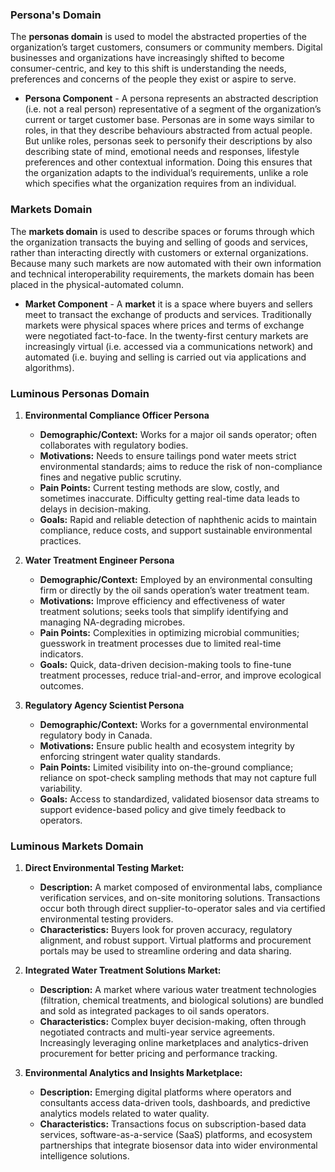 ### Persona's Domain 
The **personas domain** is used to model the abstracted properties of the organization’s target customers, consumers or community members. Digital businesses and organizations have increasingly shifted to become consumer-centric, and key to this shift is understanding the needs, preferences and concerns of the people they exist or aspire to serve.

- **Persona Component** - A persona represents an abstracted description (i.e. not a real person) representative of a segment of the organization’s current or target customer base. Personas are in some ways similar to roles, in that they describe behaviours abstracted from actual people. But unlike roles, personas seek to personify their descriptions by also describing state of mind, emotional needs and responses, lifestyle preferences and other contextual information. Doing this ensures that the organization adapts to the individual’s requirements, unlike a role which specifies what the organization requires from an individual.

### Markets Domain
The **markets domain** is used to describe spaces or forums through which the organization transacts the buying and selling of goods and services, rather than interacting directly with customers or external organizations. Because many such markets are now automated with their own information and technical interoperability requirements, the markets domain has been placed in the physical-automated column.

- **Market Component** - A **market** it is a space where buyers and sellers meet to transact the exchange of products and services. Traditionally markets were physical spaces where prices and terms of exchange were negotiated fact-to-face. In the twenty-first century markets are increasingly virtual (i.e. accessed via a communications network) and automated (i.e. buying and selling is carried out via applications and algorithms).


### Luminous Personas Domain

1. **Environmental Compliance Officer Persona**  
   - **Demographic/Context:** Works for a major oil sands operator; often collaborates with regulatory bodies.  
   - **Motivations:** Needs to ensure tailings pond water meets strict environmental standards; aims to reduce the risk of non-compliance fines and negative public scrutiny.  
   - **Pain Points:** Current testing methods are slow, costly, and sometimes inaccurate. Difficulty getting real-time data leads to delays in decision-making.  
   - **Goals:** Rapid and reliable detection of naphthenic acids to maintain compliance, reduce costs, and support sustainable environmental practices.

2. **Water Treatment Engineer Persona**  
   - **Demographic/Context:** Employed by an environmental consulting firm or directly by the oil sands operation’s water treatment team.  
   - **Motivations:** Improve efficiency and effectiveness of water treatment solutions; seeks tools that simplify identifying and managing NA-degrading microbes.  
   - **Pain Points:** Complexities in optimizing microbial communities; guesswork in treatment processes due to limited real-time indicators.  
   - **Goals:** Quick, data-driven decision-making tools to fine-tune treatment processes, reduce trial-and-error, and improve ecological outcomes.

3. **Regulatory Agency Scientist Persona**  
   - **Demographic/Context:** Works for a governmental environmental regulatory body in Canada.  
   - **Motivations:** Ensure public health and ecosystem integrity by enforcing stringent water quality standards.  
   - **Pain Points:** Limited visibility into on-the-ground compliance; reliance on spot-check sampling methods that may not capture full variability.  
   - **Goals:** Access to standardized, validated biosensor data streams to support evidence-based policy and give timely feedback to operators.

### Luminous Markets Domain

1. **Direct Environmental Testing Market:**  
   - **Description:** A market composed of environmental labs, compliance verification services, and on-site monitoring solutions. Transactions occur both through direct supplier-to-operator sales and via certified environmental testing providers.  
   - **Characteristics:** Buyers look for proven accuracy, regulatory alignment, and robust support. Virtual platforms and procurement portals may be used to streamline ordering and data sharing.

2. **Integrated Water Treatment Solutions Market:**  
   - **Description:** A market where various water treatment technologies (filtration, chemical treatments, and biological solutions) are bundled and sold as integrated packages to oil sands operators.  
   - **Characteristics:** Complex buyer decision-making, often through negotiated contracts and multi-year service agreements. Increasingly leveraging online marketplaces and analytics-driven procurement for better pricing and performance tracking.

3. **Environmental Analytics and Insights Marketplace:**  
   - **Description:** Emerging digital platforms where operators and consultants access data-driven tools, dashboards, and predictive analytics models related to water quality.  
   - **Characteristics:** Transactions focus on subscription-based data services, software-as-a-service (SaaS) platforms, and ecosystem partnerships that integrate biosensor data into wider environmental intelligence solutions.

